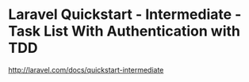 # Laravel Quickstart - Intermediate - Task List With Authentication with TDD

http://laravel.com/docs/quickstart-intermediate
